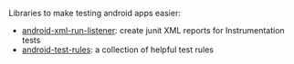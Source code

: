 Libraries to make testing android apps easier:

- [android-xml-run-listener](android-xml-run-listener/README.md): create junit XML reports for Instrumentation tests
- [android-test-rules](android-test-rules/README.md): a collection of helpful test rules
